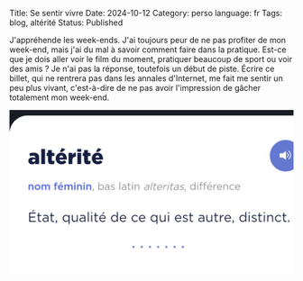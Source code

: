 Title: Se sentir vivre
Date: 2024-10-12
Category: perso
language: fr
Tags: blog, altérité
Status: Published

J'appréhende les week-ends. J'ai toujours peur de ne pas profiter de mon 
week-end, mais j'ai du mal à savoir comment faire dans la pratique. Est-ce 
que je dois aller voir le film du moment, pratiquer beaucoup de sport ou 
voir des amis ? Je n'ai pas la réponse, toutefois un début de piste. Écrire 
ce billet, qui ne rentrera pas dans les annales d'Internet, me fait me sentir 
un peu plus vivant, c'est-à-dire de ne pas avoir l'impression de gâcher 
totalement mon week-end.

![capture ecran definition dictionnaire alterite](../images/mqdjqslkdj2424mqjdd.jpeg)

